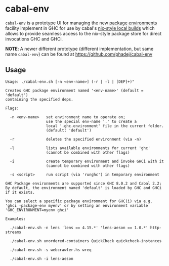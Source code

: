 # cabal-env

`cabal-env` is a prototype UI for managing the new [package environments](https://downloads.haskell.org/~ghc/latest/docs/html/users_guide/packages.html#package-environments) facility implement in GHC for use by cabal's [nix-style local builds](https://cabal.readthedocs.io/en/latest/nix-local-build-overview.html) which allows to provide seamless access to the nix-style package store for direct invocations GHC and GHCi.

__NOTE__: A newer different prototype (different implementation, but same name `cabal-env`) can be found at https://github.com/phadej/cabal-env

## Usage

```
Usage: ./cabal-env.sh [-n <env-name>] (-r | -l | [DEP]+)"

Creates GHC package environment named '<env-name>' (default = 'default')
containing the specified deps.

Flags:

  -n <env-name>   set environment name to operate on;
                  use the special env-name '.' to create a
                  local '.ghc.environment' file in the current folder.
                  (default: 'default')

  -r              deletes the specified environment (via -n)

  -l              lists available environments for current 'ghc'
                  (cannot be combined with other flags)

  -i              create temporary environment and invoke GHCi with it
                  (cannot be combined with other flags)

  -s <script>     run script (via 'runghc') in temporary environment

GHC Package environments are supported since GHC 8.0.2 and Cabal 2.2;
By default, the environment named 'default' is loaded by GHC and GHCi
if it exists.

You can select a specific package environment for GHC(i) via e.g.
'ghci -package-env myenv' or by setting an environment variable
'GHC_ENVIRONMENT=myenv ghci'

Examples:

  ./cabal-env.sh -n lens 'lens == 4.15.*' 'lens-aeson == 1.0.*' http-streams

  ./cabal-env.sh unordered-containers QuickCheck quickcheck-instances

  ./cabal-env.sh -s webcrawler.hs wreq

  ./cabal-env.sh -i lens-aeson
```

